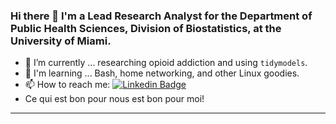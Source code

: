 ### Hi there 👋 I'm a Lead Research Analyst for the Department of Public Health Sciences, Division of Biostatistics, at the University of Miami.

- 🔭 I’m currently ... researching opioid addiction and using `tidymodels`.
- 🌱 I'm learning ... Bash, home networking, and other Linux goodies. 
- 📫 How to reach me: [![Linkedin Badge](https://img.shields.io/badge/-kyleGrealis-blue?style=flat&logo=Linkedin&logoColor=white)]([your-linkedin-url](https://www.linkedin.com/in/kyle-grealis-044030180/))
- Ce qui est bon pour nous est bon pour moi!

<hr>

